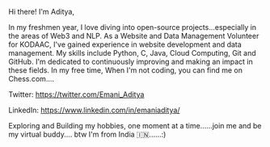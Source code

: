 Hi there! I'm Aditya, 

In my freshmen year, I love diving into open-source projects...especially in the areas of Web3 and NLP. As a Website and Data Management Volunteer for KODAAC, I've gained experience in website development and data management. My skills include Python, C, Java, Cloud Computing, Git and GitHub. I'm dedicated to continuously improving and making an impact in these fields. In my free time, When I'm not coding, you can find me on Chess.com....

Twitter: https://twitter.com/Emani_Aditya

LinkedIn: https://www.linkedin.com/in/emaniaditya/

Exploring and Building my hobbies, one moment at a time......join me and be my virtual buddy....
btw I'm from India 🇮🇳......:) 
